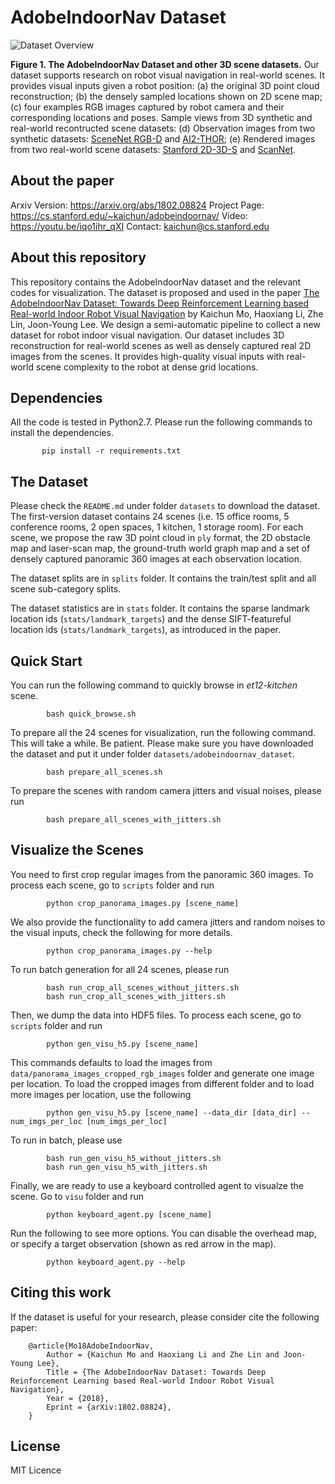 # AdobeIndoorNav Dataset

![Dataset Overview](https://github.com/daerduoCarey/AdobeIndoorNav/blob/master/images/dataset_overview.png)

**Figure 1. The AdobeIndoorNav Dataset and other 3D scene datasets.** Our dataset supports research on robot visual navigation in real-world scenes. It provides visual inputs given a robot position: (a) the original 3D point cloud reconstruction; (b) the densely sampled locations shown on 2D scene map; (c) four examples RGB images captured by robot camera and their corresponding locations and poses. Sample views from 3D synthetic and real-world recontructed scene datasets: (d) Observation images from two synthetic datasets: [SceneNet RGB-D](https://robotvault.bitbucket.io/scenenet-rgbd.html) and [AI2-THOR](http://ai2thor.allenai.org/); (e) Rendered images from two real-world scene datasets: [Stanford 2D-3D-S](http://buildingparser.stanford.edu/) and [ScanNet](http://www.scan-net.org/).

## About the paper

Arxiv Version: https://arxiv.org/abs/1802.08824
Project Page: https://cs.stanford.edu/~kaichun/adobeindoornav/
Video: https://youtu.be/iqo1ihr_qXI
Contact: kaichun@cs.stanford.edu

## About this repository

This repository contains the AdobeIndoorNav dataset and the relevant codes for visualization. The dataset is proposed and used in the paper [The AdobeIndoorNav Dataset: Towards Deep Reinforcement Learning based Real-world Indoor Robot Visual Navigation](https://arxiv.org/abs/1802.08824) by Kaichun Mo, Haoxiang Li, Zhe Lin, Joon-Young Lee. We design a semi-automatic pipeline to collect a new dataset for robot indoor visual navigation. Our dataset includes 3D reconstruction for real-world scenes as well as densely captured real 2D images from the scenes. It provides high-quality visual inputs with real-world scene complexity to the robot at dense grid locations.


## Dependencies

All the code is tested in Python2.7. Please run the following commands to install the dependencies.

           pip install -r requirements.txt


## The Dataset

Please check the `README.md` under folder `datasets` to download the dataset. The first-version dataset contains 24 scenes (i.e. 15 office rooms, 5 conference rooms, 2 open spaces, 1 kitchen, 1 storage room). For each scene, we propose the raw 3D point cloud in `ply` format, the 2D obstacle map and laser-scan map, the ground-truth world graph map and a set of densely captured panoramic 360 images at each observation location.

The dataset splits are in `splits` folder. It contains the train/test split and all scene sub-category splits.

The dataset statistics are in `stats` folder. It contains the sparse landmark location ids (`stats/landmark_targets`) and the dense SIFT-featureful location ids (`stats/landmark_targets`), as introduced in the paper.


## Quick Start

You can run the following command to quickly browse in *et12-kitchen* scene.

            bash quick_browse.sh

To prepare all the 24 scenes for visualization, run the following command. This will take a while. Be patient. Please make sure you have downloaded the dataset and put it under folder `datasets/adobeindoornav_dataset`.

            bash prepare_all_scenes.sh

To prepare the scenes with random camera jitters and visual noises, please run

            bash prepare_all_scenes_with_jitters.sh


## Visualize the Scenes

You need to first crop regular images from the panoramic 360 images. To process each scene, go to `scripts` folder and run

            python crop_panorama_images.py [scene_name]

We also provide the functionality to add camera jitters and random noises to the visual inputs, check the following for more details.

            python crop_panorama_images.py --help

To run batch generation for all 24 scenes, please run

            bash run_crop_all_scenes_without_jitters.sh
            bash run_crop_all_scenes_with_jitters.sh


Then, we dump the data into HDF5 files. To process each scene, go to `scripts` folder and run

            python gen_visu_h5.py [scene_name]

This commands defaults to load the images from `data/panorama_images_cropped_rgb_images` folder and generate one image per location. To load the cropped images from different folder and to load more images per location, use the following

            python gen_visu_h5.py [scene_name] --data_dir [data_dir] --num_imgs_per_loc [num_imgs_per_loc]

To run in batch, please use

            bash run_gen_visu_h5_without_jitters.sh
            bash run_gen_visu_h5_with_jitters.sh

Finally, we are ready to use a keyboard controlled agent to visualze the scene. Go to `visu` folder and run 

            python keyboard_agent.py [scene_name]

Run the following to see more options. You can disable the overhead map, or specify a target observation (shown as red arrow in the map).

            python keyboard_agent.py --help

## Citing this work

If the dataset is useful for your research, please consider cite the following paper:

        @article{Mo18AdobeIndoorNav,
            Author = {Kaichun Mo and Haoxiang Li and Zhe Lin and Joon-Young Lee},
            Title = {The AdobeIndoorNav Dataset: Towards Deep Reinforcement Learning based Real-world Indoor Robot Visual Navigation},
            Year = {2018},
            Eprint = {arXiv:1802.08824},
        }


## License

MIT Licence

